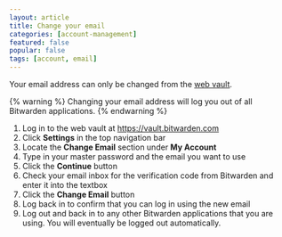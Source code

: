 ```yaml
---
layout: article
title: Change your email
categories: [account-management]
featured: false
popular: false
tags: [account, email]
---
```


Your email address can only be changed from the [web vault](https://vault.bitwarden.com).

{% warning %}
Changing your email address will log you out of all Bitwarden applications.
{% endwarning %}

1. Log in to the web vault at <https://vault.bitwarden.com>
2. Click **Settings** in the top navigation bar
3. Locate the **Change Email** section under **My Account**
4. Type in your master password and the email you want to use
5. Click the **Continue** button
6. Check your email inbox for the verification code from Bitwarden and enter it into the textbox
7. Click the **Change Email** button
8. Log back in to confirm that you can log in using the new email
9. Log out and back in to any other Bitwarden applications that you are using. You will eventually be logged out automatically.
